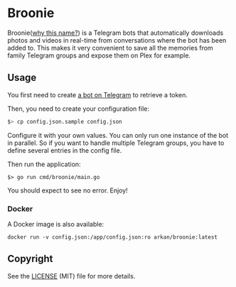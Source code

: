 # Broonie

Broonie([why this name?](https://en.wikipedia.org/wiki/Brownie_(folklore))) is a Telegram bots that automatically downloads photos and videos in real-time from conversations where the bot has been added to.
This makes it very convenient to save all the memories from family Telegram groups and expose them on Plex for example.

## Usage

You first need to create [a bot on Telegram](https://t.me/botfather) to retrieve a token.

Then, you need to create your configuration file:

```bash
$> cp config.json.sample config.json
```

Configure it with your own values. You can only run one instance of the bot in parallel.
So if you want to handle multiple Telegram groups, you have to define several entries in the config file.

Then run the application:
```
$> go run cmd/broonie/main.go
```

You should expect to see no error. Enjoy!

### Docker 
A Docker image is also available:

```
docker run -v config.json:/app/config.json:ro arkan/broonie:latest
```

## Copyright

See the [LICENSE](./LICENSE) (MIT) file for more details.
